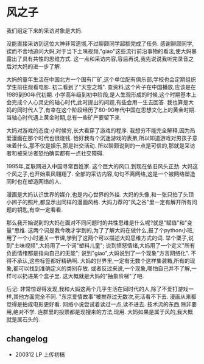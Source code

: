 # 风之子 #

我们组定下来的采访对象是大妈. 

没能直接采访到这位大神非常遗憾,不过聊颇同学超额完成了任务. 
感谢聊颇同学,锲而不舍地追问大妈,对于当下土味视频,"giao"这些流行前沿事物的看法,使大妈暴露出了具有共性的思维方式. 
这一点和采访内容,容后再说,我先说说我听完录音之后对大妈的进一步了解. 

大妈的童年生活在中国北方一个国有厂矿,这个单位配有俱乐部,学校也会定期组织学生前往观看电影. 
初二看到了"天空之城". 查资料,这个片子在中国播放,应该是在1989到90年代初期. 
小学高年级到初中阶段,是人生观形成的时候,这个时期基本上会完成个人心灵史的轴心时代,此时提出的问题,有些会用一生去回答. 
我也算是大妈的同时代人了,有幸在这个阶段经历了80-90年代中国在思想文化上的黄金时期. 
当轴心时代遇上黄金时期,总有一些矿产要留下来. 

大妈对游戏的态度:小时候穷,长大看穿了游戏的程序. 
我想穷不能完全解释,因为热爱漫画在那个时代也很烧钱. 
恰好我有个沉迷游戏的表弟,所以知道游戏对男孩子意味着什么,那不仅是娱乐,那是社交活动. 
所以聊颇说到的一点是可信的,那就是采访者和被采访者恐怕确实都有一点社交障碍. 

1995年,互联网进入中国寻常百姓家. 
这个巨大的风口,到现在依旧风头正劲. 
大妈这个风之子,也开始乘风翱翔了. 
全部的采访内容,句句不离网络,这是一个被网络塑造同时也在塑造网络的人. 

漫画是大妈认识世界的媒介,也是内心世界的外挂. 
大妈的头像,和一张只拍了头顶小辫子的照片,都显示出同样的漫画风格. 
大妈力荐的"风之谷"里一定有解开所有问题的钥匙,有空一定看看. 

那么我开始说到的大妈在面对不同问题时的共性思维是什么呢?就是"赋值"和"变量"思维. 
这两个词是我今晚才学到的,为了了解大妈在做什么,报了个python小班,用了一个小时通关一节课,学到了这两个可以描述大妈思维方式的词. 
举个栗子,说到"土味视频",大妈用了一个词"塑料儿童";
说到愤怒情绪,大妈用了一个定义"所有负面情绪都是指向自己的无能";
说到"giao",大妈说到了一个现象"方言网络化". 不得不承认,这些标签都好精确啊. 
大妈的世界里,一定有无数个这样集装箱,所有的现象,都可以找到准确定义的类别存放. 
或者反过来说,一个现象,哪怕自己并不了解,一样可以扔进某个盒子里. 这大概就是大妈的"抽象阶梯"了吧. 

后记:
非常惊讶得发现,我和大妈这两个几乎生活在同时代的人,除了不爱打游戏一样,其他方面完全不同. 
"东京爱情故事"被推荐过无数次,死活看不下去. 
漫画从来都觉得是拍成电影更好看. 
网络小说尝试着读过一点,读不进去. 
技术流的东西,除非要用,绝对不学. 
连群里的投票都是现搜来的方法,现用. 
大妈如果是属于风的,我大概就是属石头的. 


## changelog
- 200312 LP 上传初稿
